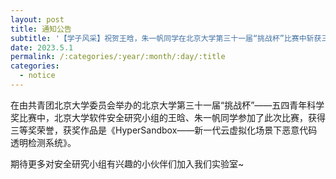 ```yaml
---
layout: post
title: 通知公告
subtitle: '【学子风采】祝贺王晗，朱一帆同学在北京大学第三十一届“挑战杯”比赛中斩获三等奖！'
date: 2023.5.1
permalink: /:categories/:year/:month/:day/:title
categories:
  - notice
---
```


在由共青团北京大学委员会举办的北京大学第三十一届“挑战杯”——五四青年科学奖比赛中，北京大学软件安全研究小组的王晗、朱一帆同学参加了此次比赛，获得三等奖荣誉，获奖作品是《HyperSandbox——新一代云虚拟化场景下恶意代码透明检测系统》。

期待更多对安全研究小组有兴趣的小伙伴们加入我们实验室~
